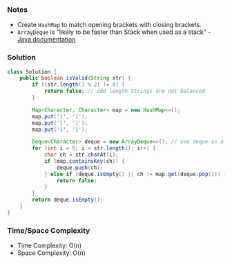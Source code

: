 ### Notes

- Create `HashMap` to match opening brackets with closing brackets.
- `ArrayDeque` is "likely to be faster than Stack when used as a stack" - [Java documentation](https://docs.oracle.com/javase/8/docs/api/java/util/ArrayDeque.html)

### Solution

```java
class Solution {
    public boolean isValid(String str) {
        if ((str.length() % 2) != 0) {
            return false; // odd length Strings are not balanced
        }

        Map<Character, Character> map = new HashMap<>();
        map.put('(', ')');
        map.put('[', ']');
        map.put('{', '}');

        Deque<Character> deque = new ArrayDeque<>(); // use deque as a stack
        for (int i = 0; i < str.length(); i++) {
            char ch = str.charAt(i);
            if (map.containsKey(ch)) {
                deque.push(ch);
            } else if (deque.isEmpty() || ch != map.get(deque.pop())) {
                return false;
            }
        }
        return deque.isEmpty();
    }
}
```

### Time/Space Complexity

- Time Complexity: O(n)
- Space Complexity: O(n)
